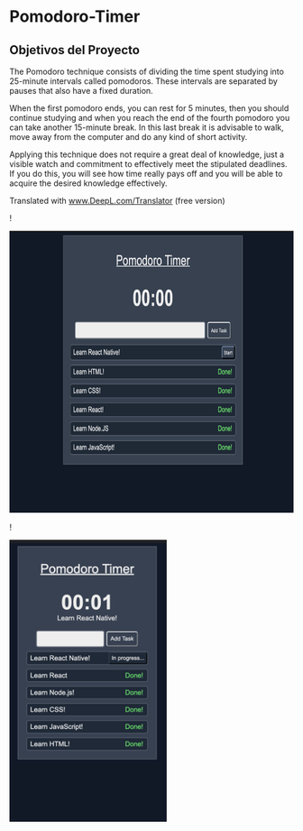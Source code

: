 # Pomodoro-Timer


## Objetivos del Proyecto

The Pomodoro technique consists of dividing the time spent studying into 25-minute intervals called pomodoros. These intervals are separated by pauses that also have a fixed duration.

When the first pomodoro ends, you can rest for 5 minutes, then you should continue studying and when you reach the end of the fourth pomodoro you can take another 15-minute break. In this last break it is advisable to walk, move away from the computer and do any kind of short activity.

Applying this technique does not require a great deal of knowledge, just a visible watch and commitment to effectively meet the stipulated deadlines. If you do this, you will see how time really pays off and you will be able to acquire the desired knowledge effectively.

Translated with www.DeepL.com/Translator (free version)



!<p align="centre">
  <img height="500" src="./screens/Screen-pomodoro-desktop.png" />
</p>


!<p align="centre">
  <img height="500" src="./screens/Screens-pomodoro-phone.png" />
</p>